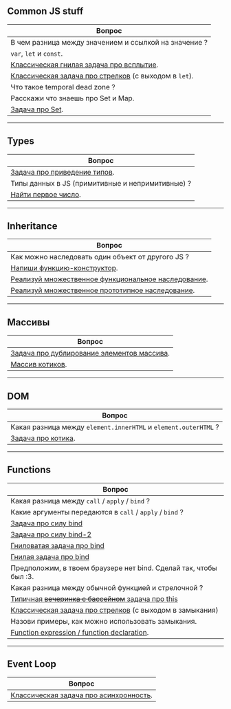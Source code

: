 ## Common JS stuff

| Вопрос                                                                    |
| ------------------------------------------------------------------------- |
| В чем разница между значением и ссылкой на значение ?                     |
| `var`, `let` и `const`.                                                   |
| [Классическая гнилая задача про всплытие](./common-js-stuff/hoisting.md). |
| [Классическая задача про стрелков](./shooters.md) (с выходом в `let`).    |
| Что такое temporal dead zone ?                                            |
| Расскажи что знаешь про Set и Map.                                        |
| [Задача про Set](./common-js-stuff/set.md).                               |

---

## Types

| Вопрос                                              |
| --------------------------------------------------- |
| [Задача про приведение типов](./types/casting.md).  |
| Типы данных в JS (примитивные и непримитивные) ?    |
| [Найти первое число](./types/find-first-number.md). |

---

## Inheritance

| Вопрос                                                                                                  |
| ------------------------------------------------------------------------------------------------------- |
| Как можно наследовать один объект от другого JS ?                                                       |
| [Напиши функцию-конструктор](./inheritance/constructor-function.md).                                    |
| [Реализуй множественное функциональное наследование](./inheritance/multiple-inheritance_functional.md). |
| [Реализуй множественное прототипное наследование](./inheritance/multiple-inheritance_prototype.md).     |

---

## Массивы

| Вопрос                                                                        |
| ----------------------------------------------------------------------------- |
| [Задача про дублирование элементов массива](./arrays/resolve-duplication.md). |
| [Массив котиков](./arrays/cats-array.md).                                     |

---

## DOM

| Вопрос                                                          |
| --------------------------------------------------------------- |
| Какая разница между `element.innerHTML` и `element.outerHTML` ? |
| [Задача про котика](./DOM/cancel-basic-behavior.md).            |

---

## Functions

| Вопрос                                                                                        |
| --------------------------------------------------------------------------------------------- |
| Какая разница между `call` / `apply` / `bind` ?                                               |
| Какие аргументы передаются в `call` / `apply` / `bind` ?                                      |
| [Задача про силу bind](./functions/bind-context.md)                                           |
| [Задача про силу bind-2](./functions/bind-call.md)                                            |
| [Гниловатая задача про bind](./functions/bind-multiple-times.md)                              |
| [Гнилая задача про bind](./functions/bind-arrow.md)                                           |
| Предположим, в твоем браузере нет bind. Сделай так, чтобы был :3.                             |
| Какая разница между обычной функцией и стрелочной ?                                           |
| [Типичная ~~вечеринка с бассейном~~ задача про this](./functions/this-is-this.md)             |
| [Классическая задача про стрелков](./shooters.md) (с выходом в замыкания)                     |
| Назови примеры, как можно использовать замыкания.                                             |
| [Function expression / function declaration](./functions/function-expression-declaration.md). |

---

## Event Loop

| Вопрос                                                                       |
| ---------------------------------------------------------------------------- |
| [Классическая задача про асинхронность](./event-loop/typical-async-task.md). |
